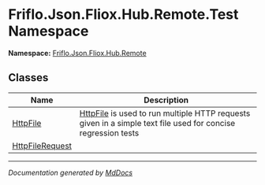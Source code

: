 ﻿<!--  
  <auto-generated>   
    The contents of this file were generated by a tool.  
    Changes to this file may be list if the file is regenerated  
  </auto-generated>   
-->

# Friflo.Json.Fliox.Hub.Remote.Test Namespace

**Namespace:** [Friflo.Json.Fliox.Hub.Remote](../index.md)  

## Classes

| Name                                        | Description                                                                                                                       |
| ------------------------------------------- | --------------------------------------------------------------------------------------------------------------------------------- |
| [HttpFile](HttpFile/index.md)               | [HttpFile](HttpFile/index.md) is used to run multiple HTTP requests given in a simple text file used for concise regression tests |
| [HttpFileRequest](HttpFileRequest/index.md) |                                                                                                                                   |

___

*Documentation generated by [MdDocs](https://github.com/ap0llo/mddocs)*
